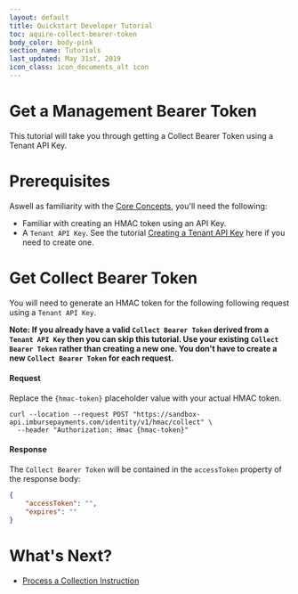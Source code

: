 ```yaml
---
layout: default
title: Quickstart Developer Tutorial
toc: aquire-collect-bearer-token
body_color: body-pink
section_name: Tutorials
last_updated: May 31st, 2019
icon_class: icon_documents_alt icon
---
```

# Get a Management Bearer Token
This tutorial will take you through getting a Collect Bearer Token using a Tenant API Key.


# Prerequisites
Aswell as familiarity with the [Core Concepts](/pages/guides/core-concepts), you'll need the following:

- Familiar with creating an HMAC token using an API Key.
- A `Tenant API Key`. See the tutorial [Creating a Tenant API Key](/pages/tutorials/creating-a-tenant-security-key) here if you need to create one.

# Get Collect Bearer Token
You will need to generate an HMAC token for the following following request using a `Tenant API Key`.

**Note: If you already have a valid `Collect Bearer Token` derived from a `Tenant API Key` then you can skip this tutorial. Use your existing `Collect Bearer Token` rather than creating a new one. You don't have to create a new `Collect Bearer Token` for each request.**


#### Request
Replace the `{hmac-token}` placeholder value with your actual HMAC token.

```curl
curl --location --request POST "https://sandbox-api.imbursepayments.com/identity/v1/hmac/collect" \
  --header "Authorization: Hmac {hmac-token}"
```

#### Response
The `Collect Bearer Token` will be contained in the `accessToken` property of the response body:

```json
{
    "accessToken": "",
    "expires": ""
}
```

# What's Next?

- [Process a Collection Instruction](/pages/tutorials/processing-a-collect-instruction)

